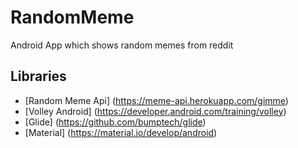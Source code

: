 # RandomMeme
Android App which shows random memes from reddit

## Libraries
- [Random Meme Api] (https://meme-api.herokuapp.com/gimme)
- [Volley Android] (https://developer.android.com/training/volley)
- [Glide] (https://github.com/bumptech/glide)
- [Material] (https://material.io/develop/android)
